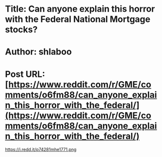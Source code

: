 # Title: Can anyone explain this horror with the Federal National Mortgage stocks?
# Author: shlaboo
# Post URL: [https://www.reddit.com/r/GME/comments/o6fm88/can_anyone_explain_this_horror_with_the_federal/](https://www.reddit.com/r/GME/comments/o6fm88/can_anyone_explain_this_horror_with_the_federal/)


https://i.redd.it/p74281mhe1771.png